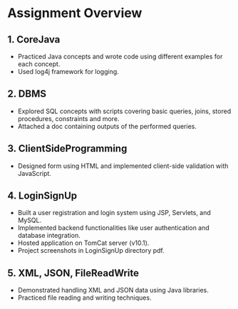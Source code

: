 # **Assignment Overview**

## **1. CoreJava**
- Practiced Java concepts and wrote code using different examples for each concept.
- Used log4j framework for logging.

## **2. DBMS**
- Explored SQL concepts with scripts covering basic queries, joins, stored procedures, constraints and more.
- Attached a doc containing outputs of the performed queries.

## **3. ClientSideProgramming**
- Designed form using HTML and implemented client-side validation with JavaScript.

## **4. LoginSignUp**
- Built a user registration and login system using JSP, Servlets, and MySQL.
- Implemented backend functionalities like user authentication and database integration.
- Hosted application on TomCat server (v10.1).
- Project screenshots in LoginSignUp directory pdf.


## **5. XML, JSON, FileReadWrite**
- Demonstrated handling XML and JSON data using Java libraries.
- Practiced file reading and writing techniques.
